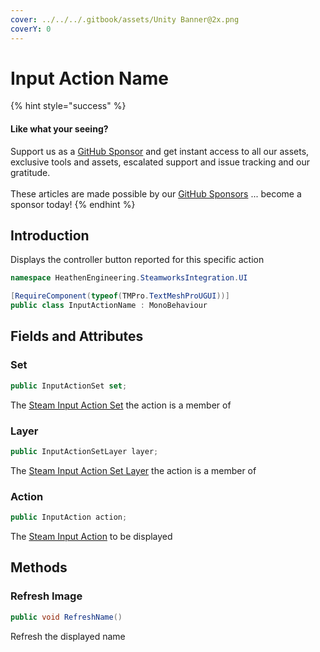 ```yaml
---
cover: ../../../.gitbook/assets/Unity Banner@2x.png
coverY: 0
---
```


# Input Action Name

{% hint style="success" %}
#### Like what your seeing?

Support us as a [GitHub Sponsor](../../../become-a-sponsor/) and get instant access to all our assets, exclusive tools and assets, escalated support and issue tracking and our gratitude.\
\
These articles are made possible by our [GitHub Sponsors](../../../become-a-sponsor/) ... become a sponsor today!
{% endhint %}

## Introduction

Displays the controller button reported for this specific action

```csharp
namespace HeathenEngineering.SteamworksIntegration.UI
```

```csharp
[RequireComponent(typeof(TMPro.TextMeshProUGUI))]
public class InputActionName : MonoBehaviour
```

## Fields and Attributes

### Set

```csharp
public InputActionSet set;
```

The [Steam Input Action Set](../classes-and-structs/input-action-set.md) the action is a member of

### Layer

```csharp
public InputActionSetLayer layer;
```

The [Steam Input Action Set Layer](../classes-and-structs/input-action-set-layer.md) the action is a member of

### Action

```csharp
public InputAction action;
```

The [Steam Input Action](../classes-and-structs/input-action.md) to be displayed

## Methods

### Refresh Image

```csharp
public void RefreshName()
```

Refresh the displayed name
